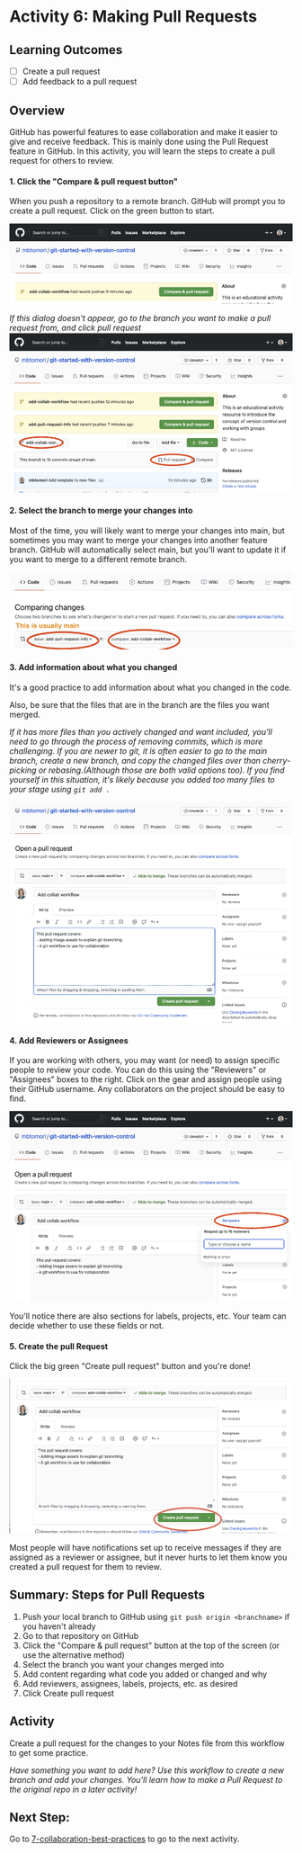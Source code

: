 # Activity 6: Making Pull Requests

## Learning Outcomes
- [ ] Create a pull request
- [ ] Add feedback to a pull request

## Overview
GitHub has powerful features to ease collaboration and make it easier to give and receive feedback. This is mainly
done using the Pull Request feature in GitHub. In this activity, you will learn the steps to create a pull request for
others to review. 

#### 1. Click the "Compare & pull request button"
When you push a repository to a remote branch. GitHub will prompt you to create a pull request. Click on the 
green button to start.

![pull request button](../assets/pull-request-button.png)

*If this dialog doesn't appear, go to the branch you want to make a pull request from, and click pull request*
![alternative pull request button](../assets/alt-pull-request-button.png)

#### 2. Select the branch to merge your changes into
Most of the time, you will likely want to merge your changes into main, but sometimes you may want to merge your changes
into another feature branch. GitHub will automatically select main, but you'll want to update it if you want to merge
to a different remote branch.

![alt remote branch](../assets/pr-alt-branch.png)

#### 3. Add information about what you changed
It's a good practice to add information about what you changed in the code. 

Also, be sure that the files that are in the branch are the files you want merged. 

*If it has more files than you actively 
changed and want included, you'll need to go through the process of removing commits, which is more challenging.
If you are newer to git, it is often easier to go to the main branch, create a new branch, and copy the changed files 
over than cherry-picking or rebasing.(Although those are both valid options too). If you find yourself in this situation, 
it's likely because you added too many files to your stage using `git add .`*

![pull request form](../assets/pull-request-form.png)

#### 4. Add Reviewers or Assignees
If you are working with others, you may want (or need) to assign specific people to review your code. You can do this
using the "Reviewers" or "Assignees" boxes to the right. Click on the gear and assign people using their GitHub username. 
Any collaborators on the project should be easy to find. 

![reviewers](../assets/reviewers.png)

You'll notice there are also sections for labels, projects, etc. Your team can decide whether to use these fields or not.

#### 5. Create the pull Request
Click the big green "Create pull request" button and you're done!

![create pull request button](../assets/create-pull-request.png)

Most people will have notifications set up to receive messages if they are assigned as a reviewer or assignee, but it
never hurts to let them know you created a pull request for them to review. 

## Summary: Steps for Pull Requests
1. Push your local branch to GitHub using `git push origin <branchname>` if you haven't already
2. Go to that repository on GitHub
3. Click the "Compare & pull request" button at the top of the screen (or use the alternative method)
4. Select the branch you want your changes merged into
5. Add content regarding what code you added or changed and why
5. Add reviewers, assignees, labels, projects, etc. as desired
6. Click Create pull request

## Activity
Create a pull request for the changes to your Notes file from this workflow to get some practice.


*Have something you want to add here? Use this workflow to create a new branch and add your changes. You'll learn how to 
make a Pull Request to the original repo in a later activity!*

## Next Step:
Go to [7-collaboration-best-practices](7-collaboration-best-practices.md) to go to the next activity.